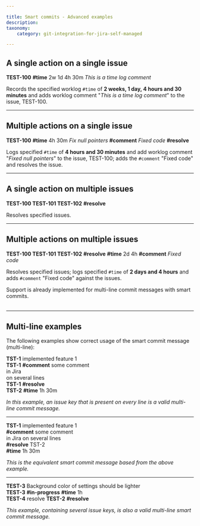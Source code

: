 ```yaml
---

title: Smart commits - Advanced examples
description:
taxonomy:
    category: git-integration-for-jira-self-managed

---
```


## A single action on a single issue

**TEST-100** **#time** 2w 1d 4h 30m _This is a time log comment_

Records the specified worklog `#time` of **2 weeks, 1 day, 4 hours and 30 minutes** and adds worklog comment "_This is a time log comment_" to the issue, TEST-100.

* * *

## Multiple actions on a single issue

**TEST-100** **#time** 4h 30m _Fix null pointers_ **#comment** _Fixed code_ **#resolve**

Logs specified `#time` of **4 hours and 30 minutes** and add worklog comment "_Fixed null pointers_" to the issue, TEST-100; adds the `#comment` "Fixed code" and resolves the issue.

* * *

## A single action on multiple issues

**TEST-100 TEST-101 TEST-102** **#resolve**

Resolves specified issues.

* * *

## Multiple actions on multiple issues

**TEST-100 TEST-101 TEST-102** **#resolve** **#time** 2d 4h **#comment** _Fixed code_

Resolves specified issues; logs specified `#time` of **2 days and 4 hours** and adds `#comment` "Fixed code" against the issues.

<div class="bbb-callout bbb--info">
    <div class="irow">
    <div class="ilogobox">
        <span class="logoimg"></span>
    </div>
    <div class="imsgbox">
        Support is already implemented for multi-line commit messages with smart commits.
    </div>
    </div>
</div>
<br>

* * *

## Multi-line examples

The following examples show correct usage of the smart commit message (multi-line):

**TST-1** implemented feature 1 <br>
**TST-1** **#comment** some comment <br>
in Jira <br>
on several lines <br>
**TST-1** **#resolve** <br>
**TST-2** **#time** 1h 30m

_In this example, an issue key that is present on every line is a valid multi-line commit message._

* * *

**TST-1** implemented feature 1 <br>
**#comment** some comment <br>
in Jira on several lines <br>
**#resolve** TST-2  <br>**#time** 1h 30m

_This is the equivalent smart commit message based from the above example._

* * *

**TEST-3** Background color of settings should be lighter <br>
**TEST-3** **#in-progress** **#time** 1h <br>
**TEST-4** resolve **TEST-2** **#resolve**

_This example, containing several issue keys, is also a valid multi-line smart commit message._

